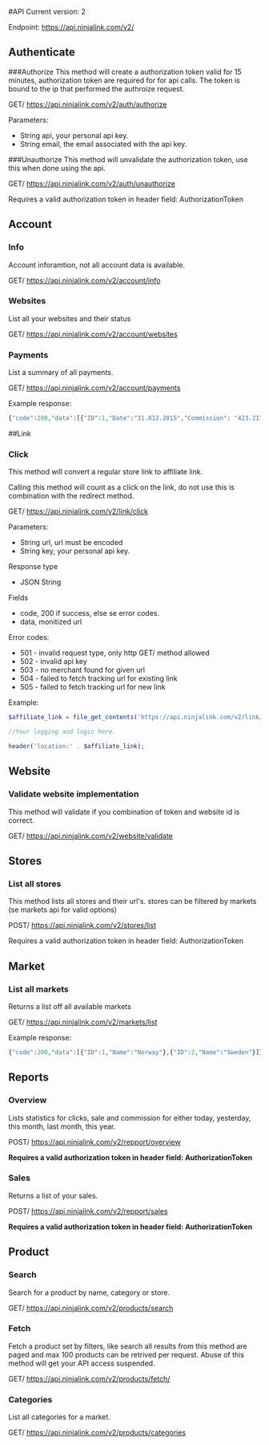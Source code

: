 #API 
Current version: 2

Endpoint: https://api.ninjalink.com/v2/

## Authenticate

###Authorize
This method will create a authorization token valid for 15 minutes, authorization token are required for for api calls. The token is bound to the ip that performed the authroize request.

GET/ https://api.ninjalink.com/v2/auth/authorize

Parameters:

* String api, your personal api key.
* String email, the email associated with the api key.

###Unauthorize
This method will unvalidate the authorization token, use this when done using the api.

GET/ https://api.ninjalink.com/v2/auth/unauthorize

Requires a valid authorization token in header field: AuthorizationToken

## Account

### Info

Account inforamtion, not all account data is available.

GET/ https://api.ninjalink.com/v2/account/info

### Websites

List all your websites and their status

GET/ https://api.ninjalink.com/v2/account/websites

### Payments

List a summary of all payments.

GET/ https://api.ninjalink.com/v2/account/payments

Example response:
```php
{"code":200,"data":[{"ID":1,"Date":"31.012.2015","Commission": "423.21", "Currency": "NOK", "Status": "Payed", "Account": "1234.56.78901"}]}
```

##Link

### Click
This method will convert a regular store link to affiliate link.

Calling this method will count as a click on the link, do not use this is combination with the redirect method. 

GET/ https://api.ninjalink.com/v2/link/click

Parameters:

* String url, url must be encoded
* String key, your personal api key.

Response type
* JSON String

Fields
* code, 200 if success, else se error codes.
* data, monitized url
 
Error codes:

* 501 - invalid request type, only http GET/ method allowed
* 502 - invalid api key
* 503 - no merchant found for given url
* 504 - failed to fetch tracking url for existing link
* 505 - failed to fetch tracking url for new link

Example:

```php
$affiliate_link = file_get_contents('https://api.ninjalink.com/v2/link/click?url=AAAAAAAAAAAAAAAAAAAAA&Url='. url_encode('http://someurl.com'));

//Your logging and logic here.

header('location:' . $affiliate_link);
```

## Website

### Validate website implementation

This method will validate if you combination of token and website id is correct.

GET/ https://api.ninjalink.com/v2/website/validate

## Stores

### List all stores

This method lists all stores and their url's. stores can be filtered by markets (se markets api for valid options)

POST/ https://api.ninjalink.com/v2/stores/list

Requires a valid authorization token in header field: AuthorizationToken

## Market

### List all markets

Returns a list off all available markets

GET/  https://api.ninjalink.com/v2/markets/list

Example response:

```php
{"code":200,"data":[{"ID":1,"Name":"Norway"},{"ID":2,"Name":"Sweden"}]}
```

## Reports

### Overview

Lists statistics for clicks, sale and commission for either today, yesterday, this month, last month, this year.

POST/ https://api.ninjalink.com/v2/repport/overview

**Requires a valid authorization token in header field: AuthorizationToken**

### Sales

Returns a list of your sales.

POST/ https://api.ninjalink.com/v2/repport/sales

**Requires a valid authorization token in header field: AuthorizationToken**

## Product

### Search

Search for a product by name, category or store.

GET/ https://api.ninjalink.com/v2/products/search

### Fetch

Fetch a product set by filters, like search all results from this method are paged and max 100 products can be retrived per request. Abuse of this method will get your API access suspended.

GET/ https://api.ninjalink.com/v2/products/fetch/

### Categories

List all categories for a market.

GET/ https://api.ninjalink.com/v2/products/categories

